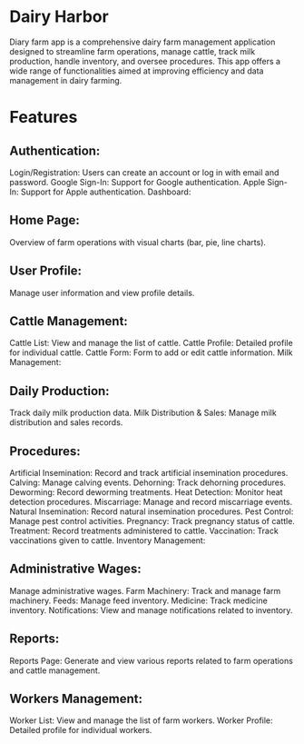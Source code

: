 # Dairy Harbor 
Diary farm app is a comprehensive dairy farm management application designed to streamline farm operations, manage cattle, track milk production, handle inventory, and oversee procedures. 
This app offers a wide range of functionalities aimed at improving efficiency and data management in dairy farming.

# Features

## Authentication:
Login/Registration: Users can create an account or log in with email and password.
Google Sign-In: Support for Google authentication.
Apple Sign-In: Support for Apple authentication.
Dashboard:

## Home Page:
Overview of farm operations with visual charts (bar, pie, line charts).
## User Profile: 
Manage user information and view profile details.

## Cattle Management:
Cattle List: View and manage the list of cattle.
Cattle Profile: Detailed profile for individual cattle.
Cattle Form: Form to add or edit cattle information.
Milk Management:

## Daily Production: 
Track daily milk production data.
Milk Distribution & Sales: Manage milk distribution and sales records.

## Procedures:
Artificial Insemination: Record and track artificial insemination procedures.
Calving: Manage calving events.
Dehorning: Track dehorning procedures.
Deworming: Record deworming treatments.
Heat Detection: Monitor heat detection procedures.
Miscarriage: Manage and record miscarriage events.
Natural Insemination: Record natural insemination procedures.
Pest Control: Manage pest control activities.
Pregnancy: Track pregnancy status of cattle.
Treatment: Record treatments administered to cattle.
Vaccination: Track vaccinations given to cattle.
Inventory Management:

## Administrative Wages:
Manage administrative wages.
Farm Machinery: Track and manage farm machinery.
Feeds: Manage feed inventory.
Medicine: Track medicine inventory.
Notifications: View and manage notifications related to inventory.

## Reports:
Reports Page: Generate and view various reports related to farm operations and cattle management.

## Workers Management:
Worker List: View and manage the list of farm workers.
Worker Profile: Detailed profile for individual workers.
